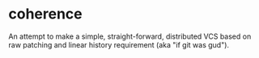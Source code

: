 # coherence

An attempt to make a simple, straight-forward, distributed VCS based on raw patching and linear history requirement (aka "if git was gud").
